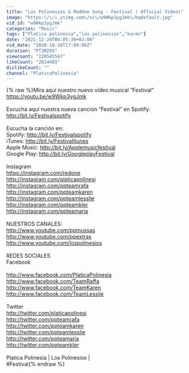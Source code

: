 ```yaml
---
title: "Los Polinesios & RedOne Song - Festival ( Official Video)"
image: "https:\/\/i.ytimg.com\/vi\/w9Wkp3ygJmk\/hqdefault.jpg"
vid_id: "w9Wkp3ygJmk"
categories: "Music"
tags: ["Platica polinesia","los polinesios","karen"]
date: "2021-12-24T04:05:30+03:00"
vid_date: "2018-10-18T17:00:06Z"
duration: "PT3M29S"
viewcount: "220545547"
likeCount: "2814485"
dislikeCount: ""
channel: "PlaticaPolinesia"
---
```

{% raw %}Mira aquí nuestro nuevo vídeo musical “Festival” <a rel="nofollow" target="blank" href="https://youtu.be/w9Wkp3ygJmk">https://youtu.be/w9Wkp3ygJmk</a><br /><br />Escucha aquí nuestra nueva canción “Festival” en Spotify: <a rel="nofollow" target="blank" href="http://bit.ly/Festivalspotify">http://bit.ly/Festivalspotify</a><br /><br />Escucha la canción en:<br />Spotify: <a rel="nofollow" target="blank" href="http://bit.ly/Festivalspotify">http://bit.ly/Festivalspotify</a><br />iTunes: <a rel="nofollow" target="blank" href="http://bit.ly/FestivalItunes">http://bit.ly/FestivalItunes</a><br />Apple Music: <a rel="nofollow" target="blank" href="http://bit.ly/Applemusicfestival">http://bit.ly/Applemusicfestival</a><br />Google Play: <a rel="nofollow" target="blank" href="http://bit.ly/GoogleplayFestival">http://bit.ly/GoogleplayFestival</a><br /><br />Instagram<br /><a rel="nofollow" target="blank" href="https://instagram.com/redone">https://instagram.com/redone</a><br /><a rel="nofollow" target="blank" href="http://instagram.com/platicapolinesi">http://instagram.com/platicapolinesi</a><br /><a rel="nofollow" target="blank" href="http://instagram.com/ppteamrafa">http://instagram.com/ppteamrafa</a><br /><a rel="nofollow" target="blank" href="http://instagram.com/ppteamkaren">http://instagram.com/ppteamkaren</a><br /><a rel="nofollow" target="blank" href="http://instagram.com/ppteamlesslie">http://instagram.com/ppteamlesslie</a><br /><a rel="nofollow" target="blank" href="http://instagram.com/ppteamkler">http://instagram.com/ppteamkler</a><br /><a rel="nofollow" target="blank" href="http://instagram.com/ppteamaria">http://instagram.com/ppteamaria</a><br /><br />NUESTROS CANALES:<br /><a rel="nofollow" target="blank" href="http://www.youtube.com/ppmussas">http://www.youtube.com/ppmussas</a><br /><a rel="nofollow" target="blank" href="http://www.youtube.com/ppextras">http://www.youtube.com/ppextras</a><br /><a rel="nofollow" target="blank" href="http://www.youtube.com/lospolinesios">http://www.youtube.com/lospolinesios</a><br /><br />REDES SOCIALES<br />Facebook<br /><br /><a rel="nofollow" target="blank" href="http://www.facebook.com/PlaticaPolinesia">http://www.facebook.com/PlaticaPolinesia</a><br /><a rel="nofollow" target="blank" href="http://www.facebook.com/TeamRaffa">http://www.facebook.com/TeamRaffa</a><br /><a rel="nofollow" target="blank" href="http://www.facebook.com/TeamKaren">http://www.facebook.com/TeamKaren</a><br /><a rel="nofollow" target="blank" href="http://www.facebook.com/TeamLesslie">http://www.facebook.com/TeamLesslie</a><br /><br />Twitter<br /><a rel="nofollow" target="blank" href="http://twitter.com/platicapolinesi">http://twitter.com/platicapolinesi</a><br /><a rel="nofollow" target="blank" href="http://twitter.com/ppteamrafa">http://twitter.com/ppteamrafa</a><br /><a rel="nofollow" target="blank" href="http://twitter.com/ppteamkaren">http://twitter.com/ppteamkaren</a><br /><a rel="nofollow" target="blank" href="http://twitter.com/ppteamlesslie">http://twitter.com/ppteamlesslie</a><br /><a rel="nofollow" target="blank" href="http://twitter.com/ppteamaria">http://twitter.com/ppteamaria</a><br /><a rel="nofollow" target="blank" href="http://twitter.com/ppteamkler">http://twitter.com/ppteamkler</a><br /><br />Platica Polinesia | Los Polinesios | <br />#Festival{% endraw %}
